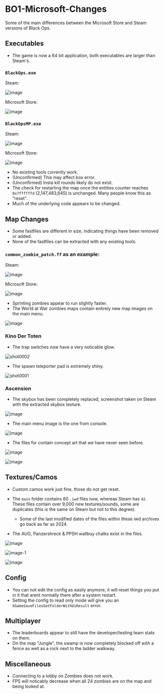 # BO1-Microsoft-Changes
Some of the main differences between the Microsoft Store and Steam versions of Black Ops.

## Executables
- The game is now a 64 bit application, both executables are larger than Steam's.

### `BlackOps.exe`

Steam:

![image](https://github.com/user-attachments/assets/6e9484d8-3336-4336-8c6e-383830ef23e4)

Microsoft Store:

![image](https://github.com/user-attachments/assets/faafd129-58c1-4d74-bf11-ff512c70acc3)

### `BlackOpsMP.exe`

Steam:

![image](https://github.com/user-attachments/assets/b27328c8-1fa1-45cd-8e7f-846c34c193ce)

Microsoft Store:

![image](https://github.com/user-attachments/assets/a549f5c6-df79-45be-bf6a-e9c4fb826a17)

- No existing tools currently work.
- (Unconfirmed) This may affect box error.
- (Unconfirmed) Insta kill rounds likely do not exist.
- The check for restarting the map once the entities counter reaches `0x7ffffffd` (2,147,483,645) is unchanged. Many people know this as "reset".
- Much of the underlying code appears to be changed.

## Map Changes
- Some fastfiles are different in size, indicating things have been removed or added.
- None of the fastfiles can be extracted with any existing tools.

### `common_zombie_patch.ff` as an example:

Steam:

![image](https://github.com/user-attachments/assets/a10c60f1-43d1-40cd-948e-66780f0ed92d)

Microsoft Store:

![image](https://github.com/user-attachments/assets/d766c702-920d-45a3-aeba-e0fa270e0341)

- Sprinting zombies appear to run slightly faster.
- The World at War zombies maps contain entirely new map images on the main menu.

![image](https://github.com/user-attachments/assets/686adf29-a6eb-45ec-8dbf-c7b42ae9e806)

### Kino Der Toten
- The trap switches now have a very noticable glow.

![shot0002](https://github.com/user-attachments/assets/8ba1938d-4da8-4e63-9c64-8d56b5696cc9)

- The spawn teleporter pad is extremely shiny.

![shot0001](https://github.com/user-attachments/assets/335d16f2-c7d6-4626-9e05-502d67319ff7)

### Ascension
- The skybox has been completely replaced, screenshot taken on Steam with the extracted skybox texture.

![image](https://github.com/user-attachments/assets/aa24bd84-99dd-48cd-9b2f-ba65fba41445)

- The main menu image is the one from console.

![image](https://github.com/user-attachments/assets/03a6f123-2a01-44bb-8bfe-4b3d13866297)

- The files for contain concept art that we have never seen before.

![image](https://github.com/user-attachments/assets/a9fc7330-0bc4-4d1b-92bb-f498b38c2fd2)

![image](https://github.com/user-attachments/assets/6c203f2c-5e45-4b66-8963-112376926c43)

## Textures/Camos
- Custom camos work just fine, those do not get reset.
- The `main` folder contains 60 `.iwd` files now, whereas Steam has `42`. These files contain over 9,000 new textures/sounds, some are duplicates (this is the same on Steam but not to this degree).
  - Some of the last modified dates of the files within these iwd archives go back as far as 2024.

- The AUG, Panzershreck & PPSH wallbuy chalks exist in the files.

![image](https://github.com/user-attachments/assets/fcbab0ab-4fbc-4078-8d4e-338a257a337a)

![image-1](https://github.com/user-attachments/assets/7a54ad14-ba11-45d7-bccc-0a457736b417)

![image](https://github.com/user-attachments/assets/a9956737-d8da-4243-b9f7-66e48ae81353)

## Config
- You can not edit the config as easily anymore, it will reset things you put in it that arent normally there after a system restart.
- Setting the config to read only mode will give you an `XGameSaveFilesGetFolderWithUiResult` error.

## Multiplayer
- The leaderboards appear to still have the developer/testing team stats on them.
- On the map "Jungle", the swamp is now completely blocked off with a fence as well as a rock next to the ladder walkway.

## Miscellaneous
- Connecting to a lobby on Zombies does not work.
- FPS will noticably decrease when all 24 zombies are on the map and being looked at.
